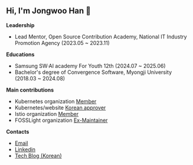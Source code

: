 ## Hi, I'm Jongwoo Han 👋

**Leadership**

- Lead Mentor, Open Source Contribution Academy, National IT Industry Promotion Agency (2023.05 ~ 2023.11)

**Educations**

- Samsung SW·AI academy For Youth 12th (2024.07 ~ 2025.06)
- Bachelor's degree of Convergence Software, Myongji University (2018.03 ~ 2024.08)

**Main contributions**

- Kubernetes organization [Member](https://github.com/orgs/kubernetes/people?query=jongwooo)
- Kubernetes/website [Korean approver](https://github.com/kubernetes/website)
- Istio organization [Member](https://github.com/orgs/istio/people?query=jongwooo)
- FOSSLight organization [Ex-Maintainer](https://github.com/fosslight/)

**Contacts**

- [Email](mailto:jongwooo.han@gmail.com)
- [Linkedin](https://www.linkedin.com/in/jongwooo/)
- [Tech Blog (Korean)](https://thearchivelog.dev/)
